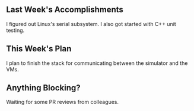## Last Week's Accomplishments

I figured out Linux's serial subsystem. I also got started with C++ unit
testing.

## This Week's Plan

I plan to finish the stack for communicating between the simulator and the VMs.

## Anything Blocking?

Waiting for some PR reviews from colleagues.
